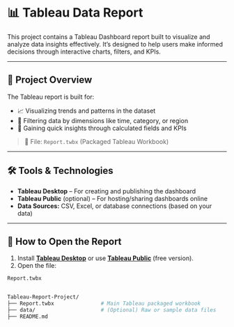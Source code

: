 # 📊 Tableau Data Report

This project contains a Tableau Dashboard report built to visualize and analyze data insights effectively. It’s designed to help users make informed decisions through interactive charts, filters, and KPIs.

---

## 🧾 Project Overview

The Tableau report is built for:
- 📈 Visualizing trends and patterns in the dataset
- 🔎 Filtering data by dimensions like time, category, or region
- 🧠 Gaining quick insights through calculated fields and KPIs

> 📁 File: `Report.twbx` (Packaged Tableau Workbook)

---

## 🛠️ Tools & Technologies

- **Tableau Desktop** – For creating and publishing the dashboard  
- **Tableau Public** (optional) – For hosting/sharing dashboards online  
- **Data Sources:** CSV, Excel, or database connections (based on your data)

---

## 🚀 How to Open the Report

1. Install [**Tableau Desktop**](https://www.tableau.com/products/desktop) or use [**Tableau Public**](https://public.tableau.com/en-us/s/) (free version).
2. Open the file:

```bash
Report.twbx


Tableau-Report-Project/
├── Report.twbx               # Main Tableau packaged workbook
├── data/                     # (Optional) Raw or sample data files
├── README.md
